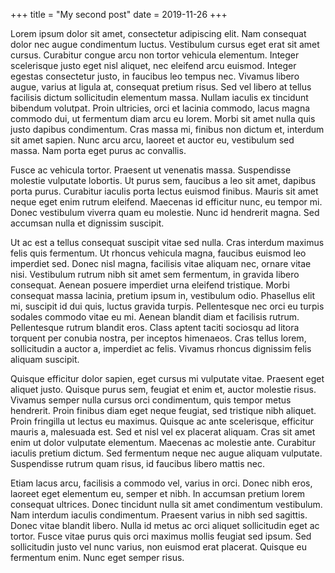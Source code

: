 +++
title = "My second post"
date = 2019-11-26
+++


Lorem ipsum dolor sit amet, consectetur adipiscing elit. Nam consequat dolor nec augue condimentum luctus. Vestibulum cursus eget erat sit amet cursus. Curabitur congue arcu non tortor vehicula elementum. Integer scelerisque justo eget nisl aliquet, nec eleifend arcu euismod. Integer egestas consectetur justo, in faucibus leo tempus nec. Vivamus libero augue, varius at ligula at, consequat pretium risus. Sed vel libero at tellus facilisis dictum sollicitudin elementum massa. Nullam iaculis ex tincidunt bibendum volutpat. Proin ultricies, orci et lacinia commodo, lacus magna commodo dui, ut fermentum diam arcu eu lorem. Morbi sit amet nulla quis justo dapibus condimentum. Cras massa mi, finibus non dictum et, interdum sit amet sapien. Nunc arcu arcu, laoreet et auctor eu, vestibulum sed massa. Nam porta eget purus ac convallis.

Fusce ac vehicula tortor. Praesent ut venenatis massa. Suspendisse molestie vulputate lobortis. Ut purus sem, faucibus a leo sit amet, dapibus porta purus. Curabitur iaculis porta lectus euismod finibus. Mauris sit amet neque eget enim rutrum eleifend. Maecenas id efficitur nunc, eu tempor mi. Donec vestibulum viverra quam eu molestie. Nunc id hendrerit magna. Sed accumsan nulla et dignissim suscipit.

Ut ac est a tellus consequat suscipit vitae sed nulla. Cras interdum maximus felis quis fermentum. Ut rhoncus vehicula magna, faucibus euismod leo imperdiet sed. Donec nisl magna, facilisis vitae aliquam nec, ornare vitae nisi. Vestibulum rutrum nibh sit amet sem fermentum, in gravida libero consequat. Aenean posuere imperdiet urna eleifend tristique. Morbi consequat massa lacinia, pretium ipsum in, vestibulum odio. Phasellus elit mi, suscipit id dui quis, luctus gravida turpis. Pellentesque nec orci eu turpis sodales commodo vitae eu mi. Aenean blandit diam et facilisis rutrum. Pellentesque rutrum blandit eros. Class aptent taciti sociosqu ad litora torquent per conubia nostra, per inceptos himenaeos. Cras tellus lorem, sollicitudin a auctor a, imperdiet ac felis. Vivamus rhoncus dignissim felis aliquam suscipit.

Quisque efficitur dolor sapien, eget cursus mi vulputate vitae. Praesent eget aliquet justo. Quisque purus sem, feugiat et enim et, auctor molestie risus. Vivamus semper nulla cursus orci condimentum, quis tempor metus hendrerit. Proin finibus diam eget neque feugiat, sed tristique nibh aliquet. Proin fringilla ut lectus eu maximus. Quisque ac ante scelerisque, efficitur mauris a, malesuada est. Sed et nisl vel ex placerat aliquam. Cras sit amet enim ut dolor vulputate elementum. Maecenas ac molestie ante. Curabitur iaculis pretium dictum. Sed fermentum neque nec augue aliquam vulputate. Suspendisse rutrum quam risus, id faucibus libero mattis nec.

Etiam lacus arcu, facilisis a commodo vel, varius in orci. Donec nibh eros, laoreet eget elementum eu, semper et nibh. In accumsan pretium lorem consequat ultrices. Donec tincidunt nulla sit amet condimentum vestibulum. Nam interdum iaculis condimentum. Praesent varius in nibh sed sagittis. Donec vitae blandit libero. Nulla id metus ac orci aliquet sollicitudin eget ac tortor. Fusce vitae purus quis orci maximus mollis feugiat sed ipsum. Sed sollicitudin justo vel nunc varius, non euismod erat placerat. Quisque eu fermentum enim. Nunc eget semper risus. 
